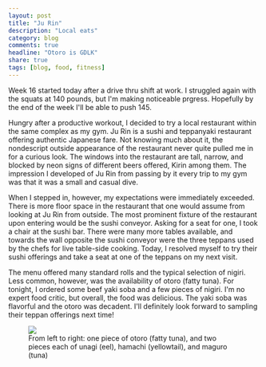 ```yaml
---
layout: post
title: "Ju Rin"
description: "Local eats"
category: blog
comments: true
headline: "Otoro is GDLK"
share: true
tags: [blog, food, fitness]
---
```

Week 16 started today after a drive thru shift at work.  I struggled again with the squats at 140 pounds, but I'm making noticeable prgress.  Hopefully by the end of the week I'll be able to push 145.

Hungry after a productive workout, I decided to try a local restaurant within the same complex as my gym.  Ju Rin is a sushi and teppanyaki restaurant offering authentic Japanese fare.  Not knowing much about it, the nondescript outside appearance of the restaurant never quite pulled me in for a curious look.  The windows into the restaurant are tall, narrow, and blocked by neon signs of different beers offered, Kirin among them.  The impression I developed of Ju Rin from passing by it every trip to my gym was that it was a small and casual dive.

When I stepped in, however, my expectations were immediately exceeded.  There is more floor space in the restaurant that one would assume from looking at Ju Rin from outside.  The most prominent fixture of the restaurant upon entering would be the sushi conveyor.  Asking for a seat for one, I took a chair at the sushi bar.  There were many more tables available, and towards the wall opposite the sushi conveyor were the three teppans used by the chefs for live table-side cooking.  Today, I resolved myself to try their sushi offerings and take a seat at one of the teppans on my next visit.

The menu offered many standard rolls and the typical selection of nigiri.  Less common, however, was the availability of otoro (fatty tuna).  For tonight, I ordered some beef yaki soba and a few pieces of nigiri.  I'm no expert food critic, but overall, the food was delicious.  The yaki soba was flavorful and the otoro was decadent.  I'll definitely look forward to sampling their teppan offerings next time!

<figure>
     <a href="{{ site.url }}/images/ju_rin_sushi.jpg"><img src="{{ site.url }}/images/ju_rin_sushi.jpg"></a>
     <figcaption>From left to right: one piece of otoro (fatty tuna), and two pieces each of unagi (eel), hamachi (yellowtail), and maguro (tuna)</figcaption>
<figure>
